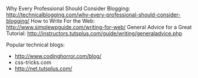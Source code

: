 Why Every Professional Should Consider Blogging: http://technicalblogging.com/why-every-professional-should-consider-blogging/
How to Write For the Web: http://www.simplewpguide.com/writing-for-web/
General Advice for a Great Tutorial: http://instructors.tutsplus.com/guide/writing/generaladvice.php


Popular technical blogs:

* http://www.codinghorror.com/blog/
* css-tricks.com
* http://net.tutsplus.com/